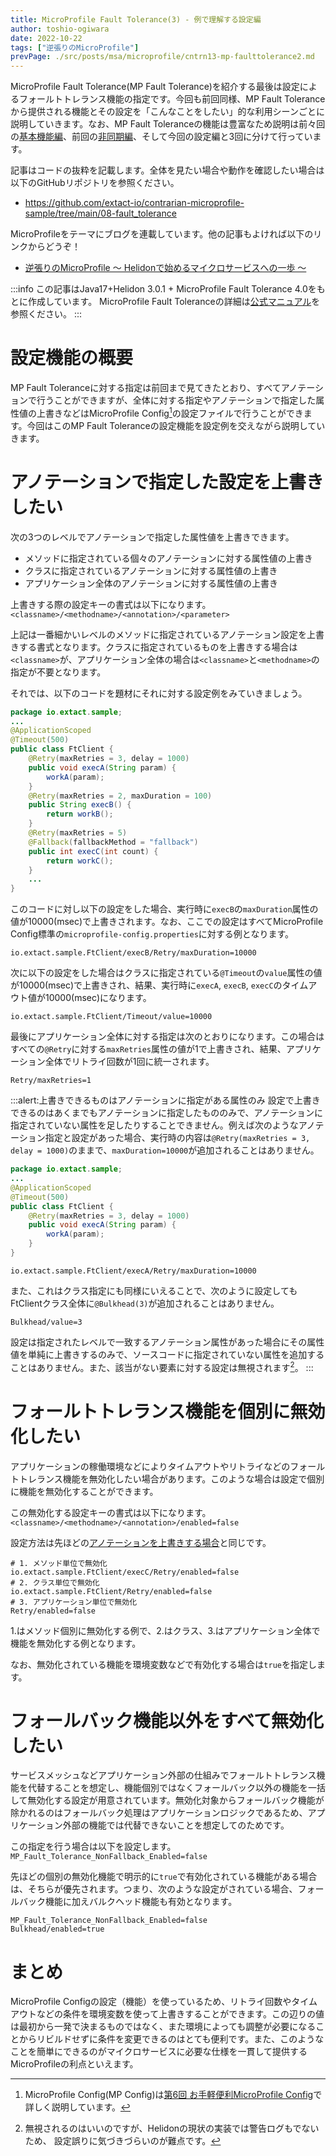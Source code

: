 ```yaml
---
title: MicroProfile Fault Tolerance(3) - 例で理解する設定編
author: toshio-ogiwara
date: 2022-10-22
tags: ["逆張りのMicroProfile"]
prevPage: ./src/posts/msa/microprofile/cntrn13-mp-faulttolerance2.md
---
```

MicroProfile Fault Tolerance(MP Fault Tolerance)を紹介する最後は設定によるフォールトトレランス機能の指定です。今回も前回同様、MP Fault Toleranceから提供される機能とその設定を「こんなことをしたい」的な利用シーンごとに説明していきます。なお、MP Fault Toleranceの機能は豊富なため説明は前々回の[基本機能編](/msa/mp/cntrn12-mp-faulttolerance1/)、前回の[非同期編](/msa/mp/cntrn13-mp-faulttolerance2/)、そして今回の設定編と3回に分けて行っています。

記事はコードの抜粋を記載します。全体を見たい場合や動作を確認したい場合は以下のGitHubリポジトリを参照ください。
- <https://github.com/extact-io/contrarian-microprofile-sample/tree/main/08-fault_tolerance>

MicroProfileをテーマにブログを連載しています。他の記事もよければ以下のリンクからどうぞ！
- [逆張りのMicroProfile ～ Helidonで始めるマイクロサービスへの一歩 ～](/msa/#逆張りのmicroprofile-～-helidonで始めるマイクロサービスへの一歩-～)


:::info
この記事はJava17+Helidon 3.0.1 + MicroProfile Fault Tolerance 4.0をもとに作成しています。
MicroProfile Fault Toleranceの詳細は[公式マニュアル](https://download.eclipse.org/microprofile/microprofile-fault-tolerance-4.0/microprofile-fault-tolerance-spec-4.0.html)を参照ください。
:::

# 設定機能の概要
MP Fault Toleranceに対する指定は前回まで見てきたとおり、すべてアノテーションで行うことができますが、全体に対する指定やアノテーションで指定した属性値の上書きなどはMicroProfile Config[^1]の設定ファイルで行うことができます。今回はこのMP Fault Toleranceの設定機能を設定例を交えながら説明していきます。

[^1]: MicroProfile Config(MP Config)は[第6回 お手軽便利MicroProfile Config](/msa/mp/cntrn06-mp-config/)で詳しく説明しています。

# アノテーションで指定した設定を上書きしたい
次の3つのレベルでアノテーションで指定した属性値を上書きできます。
- メソッドに指定されている個々のアノテーションに対する属性値の上書き
- クラスに指定されているアノテーションに対する属性値の上書き
- アプリケーション全体のアノテーションに対する属性値の上書き

上書きする際の設定キーの書式は以下になります。
`<classname>/<methodname>/<annotation>/<parameter>`

上記は一番細かいレベルのメソッドに指定されているアノテーション設定を上書きする書式となります。クラスに指定されているものを上書きする場合は`<classname>`が、アプリケーション全体の場合は`<classname>`と`<methodname>`の指定が不要となります。

それでは、以下のコードを題材にそれに対する設定例をみていきましょう。

```java
package io.extact.sample;
...
@ApplicationScoped
@Timeout(500)
public class FtClient {
    @Retry(maxRetries = 3, delay = 1000)
    public void execA(String param) {
        workA(param);
    }
    @Retry(maxRetries = 2, maxDuration = 100)
    public String execB() {
        return workB();
    }
    @Retry(maxRetries = 5)
    @Fallback(fallbackMethod = "fallback")
    public int execC(int count) {
        return workC();
    }
    ...
}
```

このコードに対し以下の設定をした場合、実行時に`execB`の`maxDuration`属性の値が10000(msec)で上書きされます。なお、ここでの設定はすべてMicroProfile Config標準の`microprofile-config.properties`に対する例となります。
```shell
io.extact.sample.FtClient/execB/Retry/maxDuration=10000
```

次に以下の設定をした場合はクラスに指定されている`@Timeout`の`value`属性の値が10000(msec)で上書きされ、結果、実行時に`execA`, `execB`, `execC`のタイムアウト値が10000(msec)になります。
```shell
io.extact.sample.FtClient/Timeout/value=10000
```

最後にアプリケーション全体に対する指定は次のとおりになります。この場合はすべての`@Retry`に対する`maxRetries`属性の値が1で上書きされ、結果、アプリケーション全体でリトライ回数が1回に統一されます。
```shell
Retry/maxRetries=1
```

:::alert:上書きできるものはアノテーションに指定がある属性のみ
設定で上書きできるのはあくまでもアノテーションに指定したもののみで、アノテーションに指定されていない属性を足したりすることできません。例えば次のようなアノテーション指定と設定があった場合、実行時の内容は`@Retry(maxRetries = 3, delay = 1000)`のままで、`maxDuration=10000`が追加されることはありません。

```java
package io.extact.sample;
...
@ApplicationScoped
@Timeout(500)
public class FtClient {
    @Retry(maxRetries = 3, delay = 1000)
    public void execA(String param) {
        workA(param);
    }
}
```
```shell
io.extact.sample.FtClient/execA/Retry/maxDuration=10000
```

また、これはクラス指定にも同様にいえることで、次のように設定してもFtClientクラス全体に`@Bulkhead(3)`が追加されることはありません。

```shell
Bulkhead/value=3
```

設定は指定されたレベルで一致するアノテーション属性があった場合にその属性値を単純に上書きするのみで、ソースコードに指定されていない属性を追加することはありません。また、該当がない要素に対する設定は無視されます[^2]。
:::

[^2]: 無視されるのはいいのですが、Helidonの現状の実装では警告ログもでないため、 設定誤りに気づきづらいのが難点です。

# フォールトトレランス機能を個別に無効化したい
アプリケーションの稼働環境などによりタイムアウトやリトライなどのフォールトトレランス機能を無効化したい場合があります。このような場合は設定で個別に機能を無効化することができます。

この無効化する設定キーの書式は以下になります。
`<classname>/<methodname>/<annotation>/enabled=false`

設定方法は先ほどの[アノテーションを上書きする場合](#アノテーションで指定した設定を上書きしたい)と同じです。
```shell
# 1. メソッド単位で無効化
io.extact.sample.FtClient/execC/Retry/enabled=false
# 2. クラス単位で無効化
io.extact.sample.FtClient/Retry/enabled=false
# 3. アプリケーション単位で無効化
Retry/enabled=false
```

1.はメソッド個別に無効化する例で、2.はクラス、3.はアプリケーション全体で機能を無効化する例となります。

なお、無効化されている機能を環境変数などで有効化する場合は`true`を指定します。


# フォールバック機能以外をすべて無効化したい
サービスメッシュなどアプリケーション外部の仕組みでフォールトトレランス機能を代替することを想定し、機能個別ではなくフォールバック以外の機能を一括して無効化する設定が用意されています。無効化対象からフォールバック機能が除かれるのはフォールバック処理はアプリケーションロジックであるため、アプリケーション外部の機能では代替できないことを想定してのためです。

この指定を行う場合は以下を設定します。
`MP_Fault_Tolerance_NonFallback_Enabled=false`

先ほどの個別の無効化機能で明示的に`true`で有効化されている機能がある場合は、そちらが優先されます。つまり、次のような設定がされている場合、フォールバック機能に加えバルクヘッド機能も有効となります。

```shell
MP_Fault_Tolerance_NonFallback_Enabled=false
Bulkhead/enabled=true
```

# まとめ
MicroProfile Configの設定（機能）を使っているため、リトライ回数やタイムアウトなどの条件を環境変数を使って上書きすることができます。この辺りの値は最初から一発で決まるものではなく、また環境によっても調整が必要になることからリビルドせずに条件を変更できるのはとても便利です。また、このようなことを簡単にできるのがマイクロサービスに必要な仕様を一貫して提供するMicroProfileの利点といえます。

